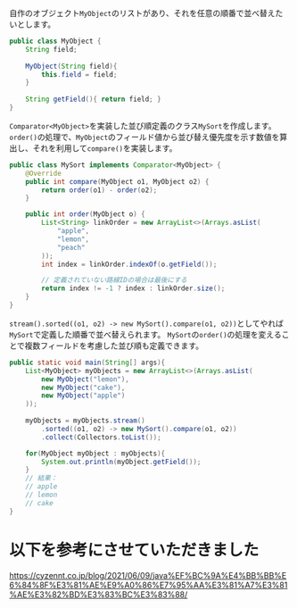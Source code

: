 自作のオブジェクト`MyObject`のリストがあり、それを任意の順番で並べ替えたいとします。
```java:MyObject.java
public class MyObject {  
    String field;  
    
    MyObject(String field){  
        this.field = field;  
    }  
    
    String getField(){ return field; }  
}  
```

`Comparator<MyObject>`を実装した並び順定義のクラス`MySort`を作成します。
`order()`の処理で、`MyObject`のフィールド値から並び替え優先度を示す数値を算出し、それを利用して`compare()`を実装します。
```java:MySort.java
public class MySort implements Comparator<MyObject> {  
    @Override  
    public int compare(MyObject o1, MyObject o2) {  
        return order(o1) - order(o2);  
    }  

    public int order(MyObject o) {  
        List<String> linkOrder = new ArrayList<>(Arrays.asList(  
            "apple",  
            "lemon",  
            "peach"  
        ));  
        int index = linkOrder.indexOf(o.getField());  

        // 定義されていない路線IDの場合は最後にする  
        return index != -1 ? index : linkOrder.size();  
    }  
}  
```

`stream().sorted((o1, o2) -> new MySort().compare(o1, o2))`としてやれば`MySort`で定義した順番で並べ替えられます。
`MySort`の`order()`の処理を変えることで複数フィールドを考慮した並び順も定義できます。

```java:main.java
public static void main(String[] args){
    List<MyObject> myObjects = new ArrayList<>(Arrays.asList(  
        new MyObject("lemon"),  
        new MyObject("cake"),  
        new MyObject("apple")  
    ));  
    
    myObjects = myObjects.stream()
        .sorted((o1, o2) -> new MySort().compare(o1, o2))
        .collect(Collectors.toList());

    for(MyObject myObject : myObjects){
        System.out.println(myObject.getField());
    }
    // 結果：
    // apple
    // lemon
    // cake
}
```

# 以下を参考にさせていただきました
https://cyzennt.co.jp/blog/2021/06/09/java%EF%BC%9A%E4%BB%BB%E6%84%8F%E3%81%AE%E9%A0%86%E7%95%AA%E3%81%A7%E3%81%AE%E3%82%BD%E3%83%BC%E3%83%88/

